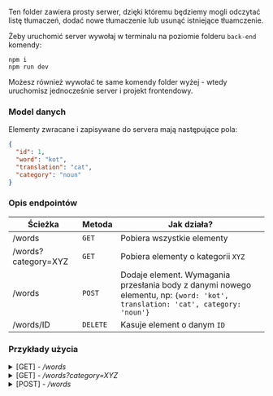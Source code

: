 Ten folder zawiera prosty serwer, dzięki któremu będziemy mogli odczytać listę tłumaczeń, dodać nowe tłumaczenie lub usunąć istniejące tłuamczenie.

Żeby uruchomić server wywołaj w terminalu na poziomie folderu `back-end` komendy:

```command
npm i
npm run dev
```

Możesz również wywołać te same komendy folder wyżej - wtedy uruchomisz jednocześnie server i projekt frontendowy.

### Model danych

Elementy zwracane i zapisywane do servera mają następujące pola:

```JSON
{
  "id": 1,
  "word": "kot",
  "translation": "cat",
  "category": "noun"
}
```

### Opis endpointów

| Ścieżka             | Metoda   | Jak działa?                                                                                                                   |
| ------------------- | -------- | ----------------------------------------------------------------------------------------------------------------------------- |
| /words              | `GET`    | Pobiera wszystkie elementy                                                                                                    |
| /words?category=XYZ | `GET`    | Pobiera elementy o kategorii `XYZ`                                                                                            |
| /words              | `POST`   | Dodaje element. Wymagania przesłania body z danymi nowego elementu, np: `{word: 'kot', translation: 'cat', category: 'noun'}` |
| /words/ID           | `DELETE` | Kasuje element o danym `ID`                                                                                                   |

### Przykłady użycia

<details>
 <summary> [GET] - <i>/words</i>  </summary>
<br>
Wywołanie:

```js
    fetch('http://localhost:3000/words`)
        .then(res => res.json())
        .console.log(res => res.json());
```

Consola:

```
[
    {
      "id": 1,
      "word": "kot",
      "translation": "cat",
      "category": "noun"
    },
    {
      "word": "skakać",
      "translation": "jump",
      "category": "verb",
      "id": 3
    }
  ]

```

</details>
<details>
 <summary> [GET] - <i>/words?category=XYZ</i>  </summary>
<br>
Wywołanie:

```js
    fetch('http://localhost:3000/words?category=noun`)
        .then(res => res.json())
        .console.log(res => res.json());
```

Consola:

```
[
    {
      "id": 1,
      "word": "kot",
      "translation": "cat",
      "category": "noun"
    }
  ]

```

## </details>

<details>
 <summary> [POST] - <i>/words</i>  </summary>
<br>
Wywołanie:

```js
        fetch("http://localhost:3000/words", {
            method: "POST",
            headers: {
                "Content-Type": "application/json",
            },
            body: JSON.stringify({word: 'pies', translation: 'dog', category:'}),
        })
            .then(res => res.json())
            .console.log(res => res.json());
```

Consola:

```
    {
      "id": 3,
      "word": "pies",
      "translation": "dog",
      "category": "noun"
    }

```

</details>
